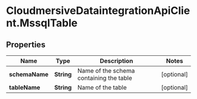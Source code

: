 # CloudmersiveDataintegrationApiClient.MssqlTable

## Properties
Name | Type | Description | Notes
------------ | ------------- | ------------- | -------------
**schemaName** | **String** | Name of the schema containing the table | [optional] 
**tableName** | **String** | Name of the table | [optional] 


